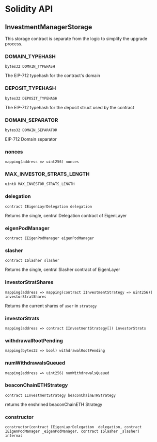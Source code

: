# Solidity API

## InvestmentManagerStorage

This storage contract is separate from the logic to simplify the upgrade process.

### DOMAIN_TYPEHASH

```solidity
bytes32 DOMAIN_TYPEHASH
```

The EIP-712 typehash for the contract's domain

### DEPOSIT_TYPEHASH

```solidity
bytes32 DEPOSIT_TYPEHASH
```

The EIP-712 typehash for the deposit struct used by the contract

### DOMAIN_SEPARATOR

```solidity
bytes32 DOMAIN_SEPARATOR
```

EIP-712 Domain separator

### nonces

```solidity
mapping(address => uint256) nonces
```

### MAX_INVESTOR_STRATS_LENGTH

```solidity
uint8 MAX_INVESTOR_STRATS_LENGTH
```

### delegation

```solidity
contract IEigenLayrDelegation delegation
```

Returns the single, central Delegation contract of EigenLayer

### eigenPodManager

```solidity
contract IEigenPodManager eigenPodManager
```

### slasher

```solidity
contract ISlasher slasher
```

Returns the single, central Slasher contract of EigenLayer

### investorStratShares

```solidity
mapping(address => mapping(contract IInvestmentStrategy => uint256)) investorStratShares
```

Returns the current shares of `user` in `strategy`

### investorStrats

```solidity
mapping(address => contract IInvestmentStrategy[]) investorStrats
```

### withdrawalRootPending

```solidity
mapping(bytes32 => bool) withdrawalRootPending
```

### numWithdrawalsQueued

```solidity
mapping(address => uint256) numWithdrawalsQueued
```

### beaconChainETHStrategy

```solidity
contract IInvestmentStrategy beaconChainETHStrategy
```

returns the enshrined beaconChainETH Strategy

### constructor

```solidity
constructor(contract IEigenLayrDelegation _delegation, contract IEigenPodManager _eigenPodManager, contract ISlasher _slasher) internal
```


